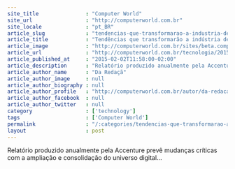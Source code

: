 ```yaml
---
site_title               : "Computer World"
site_url                 : "http://computerworld.com.br"
site_locale              : "pt_BR"
article_slug             : "tendencias-que-transformarao-a-industria-dentro-de-cinco-anos"
article_title            : "Tendências que transformarão a indústria dentro de cinco anos"
article_image            : "http://computerworld.com.br/sites/beta.computerworld.com.br/files/news_articles/mapa_economia_625.jpg"
article_url              : "http://computerworld.com.br/tecnologia/2015/02/02/tendencias-que-transformarao-a-industria-dentro-de-cinco-anos"
article_published_at     : "2015-02-02T11:58:00-02:00"
article_description      : "Relatório produzido anualmente pela Accenture prevê mudanças críticas com a ampliação e consolidação do universo digital..."
article_author_name      : "Da Redaçã"
article_author_image     : null
article_author_biography : null
article_author_profile   : "http://computerworld.com.br/autor/da-redacao"
article_author_facebook  : null
article_author_twitter   : null
category                 : ['technology']
tags                     : ['Computer World']
permalink                : "/:categories/tendencias-que-transformarao-a-industria-dentro-de-cinco-anos/"
layout                   : post
---
```


Relatório produzido anualmente pela Accenture prevê mudanças críticas com a ampliação e consolidação do universo digital...
